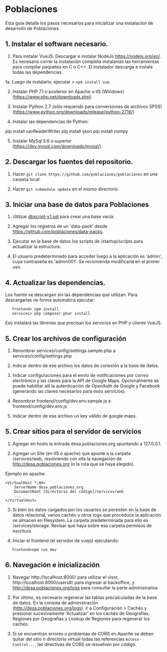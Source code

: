 # Poblaciones
Esta guía detalla los pasos necesarios para inicializar una instalación de desarrollo de Poblaciones.

## 1. Instalar el software necesario.

1. Para instalar VueJS. Descargar e instalar NodeJs https://nodejs.org/en/. Es necesario correr la instalación completa instalando las herramientas para compilar paquetes en C o C++. El instalador descarga e instala todas las dependencias.

1a. Luego de instalarlo, ejecutar > `npm install vue`.

2. Instalar PHP 7.1 o posterior en Apache o IIS (Windows) (https://www.php.net/downloads.php).

3. Instalar Python 2.7 (sólo requerido para conversiones de archivos SPSS) (https://www.python.org/downloads/release/python-2716/)

4. Instalar las dependencias de Python:

pip install savReaderWriter
pip install ijson
pip install numpy

5. Instalar MySql 5.6 o superior (https://dev.mysql.com/downloads/mysql/).

## 2. Descargar los fuentes del repositorio.

1. Hacer `git clone https://github.com/poblaciones/poblaciones` en una carpeta local.

2. Hacer `git submodule update` en el mismo directorio.

## 3. Iniciar una base de datos para Poblaciones

1. Utilizar [dbscript-v1.sql](dbscript-v1.sql) para crear una base vacía.

2. Agregar los registros de un 'data-pack' desde https://github.com/poblaciones/data-packs.

3. Ejecutar en la base de datos los scripts de /startup/scripts para actualizar la estructura.

4. El usuario predeterminado para acceder luego a la aplicación es 'admin', cuya contraseña es 'admin001'. Se recomienda modificarla en el primer uso.

## 4. Actualizar las dependencias.

Los fuente se descargan sin las dependencias que utilizan. Para descargarlas ne forma automática ejecutar:

```
   frontend> npm install
   services> php composer.phar install
```

Eso instalará las librerías que precisan los servicios en PHP y cliente VueJS.

## 5. Crear los archivos de configuración

1. Renombrar services/config/settings.sample.php a services/config/settings.php

2. Indicar dentro de ese archivo los datos de conexión a la base de datos.

3. Indicar configuraciones para el envío de notificaciones por correo electrónico y las claves para la API de Google Maps. Opcionalmente se puede habilitar allí la autenticación de OpenAuth de Google y Facebook (generando las claves necesarios para esos servicios).

4. Renombrar frontend/config/dev.env.sample.js a frontend/config/dev.env.js

5. Indicar dentro de ese archivo un key válido de google maps.

## 5. Crear sitios para el servidor de servicios

1. Agregar en hosts la entrada desa.poblaciones.org apuntando a 127.0.0.1.

2. Agregar un Site (en IIS o apache) que apunte a la carpeta /services/web, resolviendo con ella la navegación de http://desa.poblaciones.org (o la ruta que se haya elegido).

Ejemplo en apache:
```
<VirtualHost *:80>
    ServerName desa.poblaciones.org
    DocumentRoot [directorio del código]/services/web
    ...
</VirtualHost>
```

3. Si bien los datos cargados por los usuarios se persisten en la base de datos relacional, varios cachés y otros logs que proceduce la aplicación se almacen en filesystem. La carpeta predeterminada para ello es /services/storage. Revisar que haya sobre esa carpeta permisos de escritura.

4. Iniciar el frontend (el servidor de vuejs) ejecutando:
 ```
    frontend>npm run dev
```
## 6. Navegación e inicialización

1. Navegar http://localhost:8000/ para utilizar el visor, http://localhost:8000/users#/ para ingresar al backoffice, y http://desa.poblaciones.org/logs para consultar la parte administrativa.

2. Por último, es necesario regenerar las tablas precalculadas de la base de datos. En la consola de administración (http://desa.poblaciones.org/logs), ir a Configuración > Cachés y presionar sucesivamente 'Actualizar' en los cachés de Geografías, Regiones por Geografías y Lookup de Regiones para regenerar los cachés.

3. Si se encuentran errores o problemas de CORS en Apache se deben quitar del sitio o directorio virtual todas las referencias `Access-Control...`, las directivas de CORS se resuelven por código.
